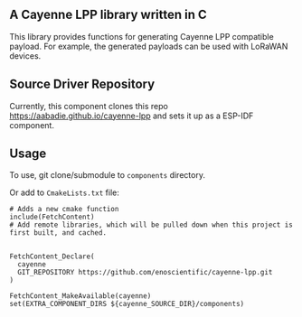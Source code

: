 ## A Cayenne LPP library written in C

This library provides functions for generating Cayenne LPP compatible payload.
For example, the generated payloads can be used with LoRaWAN devices.

## Source Driver Repository

Currently, this component clones this repo https://aabadie.github.io/cayenne-lpp and sets it up as a ESP-IDF component.

## Usage

To use, git clone/submodule to `components` directory.

Or add to `CmakeLists.txt` file:
```
# Adds a new cmake function
include(FetchContent)
# Add remote libraries, which will be pulled down when this project is first built, and cached.


FetchContent_Declare(
  cayenne
  GIT_REPOSITORY https://github.com/enoscientific/cayenne-lpp.git
)

FetchContent_MakeAvailable(cayenne)
set(EXTRA_COMPONENT_DIRS ${cayenne_SOURCE_DIR}/components)

```
